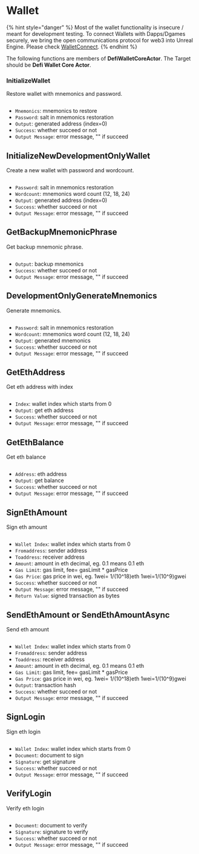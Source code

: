 # Wallet

{% hint style="danger" %}
Most of the wallet functionality is insecure / meant for development testing. To connect Wallets with Dapps/Dgames securely, we bring the open communications protocol for web3 into Unreal Engine. Please check [WalletConnect](walletconnect.md).
{% endhint %}

The following functions are members of **DefiWalletCoreActor**. The Target should be **Defi Wallet Core Actor**.

### InitializeWallet

Restore wallet with mnemonics and password.

<figure><img src="../../../.gitbook/assets/image (14) (1).png" alt=""><figcaption></figcaption></figure>

* `Mnemonics`: mnemonics to restore
* `Password`: salt in mnemonics restoration
* `Output`: generated address (index=0)
* `Success`: whether succeed or not
* `Output Message`: error message, "" if succeed

## InitializeNewDevelopmentOnlyWallet

Create a new wallet with password and wordcount.

<figure><img src="../../../.gitbook/assets/image (24) (1).png" alt=""><figcaption></figcaption></figure>

* `Password`: salt in mnemonics restoration
* `Wordcount`: mnemonics word count (12, 18, 24)
* `Output`: generated address (index=0)
* `Success`: whether succeed or not
* `Output Message`: error message, "" if succeed

## GetBackupMnemonicPhrase

Get backup mnemonic phrase.

<figure><img src="../../../.gitbook/assets/image (18) (1).png" alt=""><figcaption></figcaption></figure>

* `Output`: backup mnemonics
* `Success`: whether succeed or not
* `Output Message`: error message, "" if succeed

## DevelopmentOnlyGenerateMnemonics

Generate mnemonics.

<figure><img src="../../../.gitbook/assets/image (23) (1).png" alt=""><figcaption></figcaption></figure>

* `Password`: salt in mnemonics restoration
* `Wordcount`: mnemonics word count (12, 18, 24)
* `Output`: generated mnemonics
* `Success`: whether succeed or not
* `Output Message`: error message, "" if succeed

## GetEthAddress

Get eth address with index

<figure><img src="../../../.gitbook/assets/image (27).png" alt=""><figcaption></figcaption></figure>

* `Index`: wallet index which starts from 0
* `Output`: get eth address
* `Success`: whether succeed or not
* `Output Message`: error message, "" if succeed

## GetEthBalance

Get eth balance

<figure><img src="../../../.gitbook/assets/image (22) (1).png" alt=""><figcaption></figcaption></figure>

* `Address`: eth address
* `Output`: get balance
* `Success`: whether succeed or not
* `Output Message`: error message, "" if succeed

## SignEthAmount

Sign eth amount

<figure><img src="../../../.gitbook/assets/image (13) (2).png" alt=""><figcaption></figcaption></figure>

* `Wallet Index`: wallet index which starts from 0
* `Fromaddress`: sender address
* `Toaddress`: receiver address
* `Amount`: amount in eth decimal, eg. 0.1 means 0.1 eth
* `Gas Limit`: gas limit, fee= gasLimit \* gasPrice
* `Gas Price`: gas price in wei, eg. 1wei= 1/(10^18)eth 1wei=1/(10^9)gwei
* `Success`: whether succeed or not
* `Output Message`: error message, "" if succeed
* `Return Value`: signed transaction as bytes

## SendEthAmount or SendEthAmountAsync

Send eth amount

<figure><img src="../../../.gitbook/assets/image (12) (2).png" alt=""><figcaption></figcaption></figure>

* `Wallet Index`: wallet index which starts from 0
* `Fromaddress`: sender address
* `Toaddress`: receiver address
* `Amount`: amount in eth decimal, eg. 0.1 means 0.1 eth
* `Gas Limit`: gas limit, fee= gasLimit \* gasPrice
* `Gas Price`: gas price in wei, eg. 1wei= 1/(10^18)eth 1wei=1/(10^9)gwei
* `Output`: transaction hash
* `Success`: whether succeed or not
* `Output Message`: error message, "" if succeed

## SignLogin

Sign eth login

<figure><img src="../../../.gitbook/assets/image (16) (2).png" alt=""><figcaption></figcaption></figure>

* `Wallet Index`: wallet index which starts from 0
* `Document`: document to sign
* `Signature`: get signature
* `Success`: whether succeed or not
* `Output Message`: error message, "" if succeed

## VerifyLogin

Verify eth login

<figure><img src="../../../.gitbook/assets/image (20).png" alt=""><figcaption></figcaption></figure>

* `Document`: document to verify
* `Signature`: signature to verify
* `Success`: whether succeed or not
* `Output Message`: error message, "" if succeed
